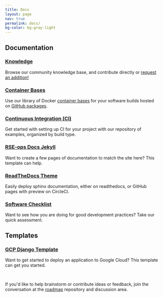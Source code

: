 ```yaml
---
title: Docs
layout: page
nav: true
permalink: docs/
bg-color: bg-gray-light
---
```


<div class="page-section bg-gray-light">

  <div class="container-lg-home px-4">
    <h2 class="display-beta mb-4">Documentation</h2>
    <div class="d-md-flex flex-wrap gut-md mb-6 mb-md-4">
      <div class="col-md-4">
        <div class="card mb-4">
          <h3 class="heading-delta"><a target="_blank" href="https://rse-ops.github.io/knowledge/">Knowledge</a></h3>
          <p class="text-gray-light text-small">Browse our community knowledge base, and contribute directly or <a target="_blank" href="https://github.com/rse-ops/knowledge">request an addition!</a></p>
        </div>
      </div>
      <div class="col-md-4">
        <div class="card mb-4">
          <h3 class="heading-delta"><a href="{{ site.baseurl }}/docs/container-bases/">Container Bases</a></h3>
          <p class="text-gray-light text-small">Use our library of Docker <a href="{{ site.baseurl }}/docs/container-bases/">container bases</a> for your software builds hosted on <a href="https://github.com/orgs/rse-ops/packages" target="_blank">GitHub packages</a>.</p>
        </div>
      </div>
      <div class="col-md-4">
        <div class="card mb-4">
          <h3 class="heading-delta"><a href="{{ site.baseurl }}/ci/">Continuous Integration (CI)</a></h3>
          <p class="text-gray-light text-small">Get started with setting up CI for your project with our repository of examples, organized by build type.</p>
        </div>
      </div>
      <div class="col-md-4">
        <div class="card mb-4">
          <h3 class="heading-delta"><a href="https://rse-ops.github.io/rseops-docs-jekyll-example/">RSE-ops Docs Jekyll</a></h3>
          <p class="text-gray-light text-small">Want to create a few pages of documentation to match the site here? This template can help.</p>
        </div>
      </div>
      <div class="col-md-4">
        <div class="card mb-4">
          <h3 class="heading-delta"><a href="https://github.com/rse-ops/readthedocs-theme/" target="_blank">ReadTheDocs Theme</a></h3>
          <p class="text-gray-light text-small">Easily deploy sphinx documentation, either on readthedocs, or GitHub pages with preview on CircleCI.</p>
        </div>
      </div>
      <div class="col-md-4">
        <div class="card mb-4">
          <h3 class="heading-delta"><a href="{{ site.baseurl }}/docs/tools/software-checklist/">Software Checklist</a></h3>
          <p class="text-gray-light text-small">Want to see how you are doing for good development practices? Take our quick assessment.</p>
        </div>
      </div>
      </div>    
    </div>


  <div class="container-lg-home px-4">
    <h2 class="display-beta mb-4">Templates</h2>
    <div class="d-md-flex flex-wrap gut-md mb-6 mb-md-4">
      <div class="col-md-4">
        <div class="card mb-4">
          <h3 class="heading-delta"><a target="_blank" href="https://rse-ops.github.io/gcp-django-template/">GCP Django Template</a></h3>
          <p class="text-gray-light text-small">Want to get started to deploy an application to Google Cloud? This template can get you started.</p>
        </div>
      </div>
      <!--<div class="col-md-4">
        <div class="card mb-4">
          <h3 class="heading-delta"><a href="{{ site.baseurl }}/docs/container-bases/">Container Bases</a></h3>
          <p class="text-gray-light text-small">Use our library of Docker <a href="{{ site.baseurl }}/docs/container-bases/">container bases</a> for your software builds hosted on <a href="https://github.com/orgs/rse-ops/packages" target="_blank">GitHub packages</a>.</p>
        </div>
      </div>
      <div class="col-md-4">
        <div class="card mb-4">
          <h3 class="heading-delta"><a href="{{ site.baseurl }}/ci/">Continuous Integration (CI)</a></h3>
          <p class="text-gray-light text-small">Get started with setting up CI for your project with our repository of examples, organized by build type.</p>
        </div>
      </div>
      <div class="col-md-4">
        <div class="card mb-4">
          <h3 class="heading-delta"><a href="https://rse-ops.github.io/rseops-docs-jekyll-example/">RSE-ops Docs Jekyll</a></h3>
          <p class="text-gray-light text-small">Want to create a few pages of documentation to match the site here? This template can help.</p>
        </div>
      </div>
      <div class="col-md-4">
        <div class="card mb-4">
          <h3 class="heading-delta"><a href="https://github.com/rse-ops/readthedocs-theme/" target="_blank">ReadTheDocs Theme</a></h3>
          <p class="text-gray-light text-small">Easily deploy sphinx documentation, either on readthedocs, or GitHub pages with preview on CircleCI.</p>
        </div>
      </div>
      <div class="col-md-4">
        <div class="card mb-4">
          <h3 class="heading-delta"><a href="{{ site.baseurl }}/docs/tools/software-checklist/">Software Checklist</a></h3>
          <p class="text-gray-light text-small">Want to see how you are doing for good development practices? Take our quick assessment.</p>
        </div>
      </div>-->
      </div>    
    </div>

  </div>
<br>
<p class="alert alert-info">If you'd like to help brainstorm or contribute ideas or feedback, join the conversation at the <a href="https://github.com/rse-ops/roadmap" target="_blank">roadmap</a> repository and discussion area.</p>
